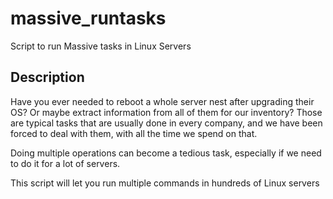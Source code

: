 # massive_runtasks
Script to run Massive tasks in Linux Servers

## Description

Have you ever needed to reboot a whole server nest after upgrading their OS? Or maybe extract information from all of them for our inventory? Those are typical tasks that are usually done in every company, and we have been forced to deal with them, with all the time we spend on that.

Doing multiple operations can become a tedious task, especially if we need to do it for a lot of servers.

This script will let you run multiple commands in hundreds of Linux servers
